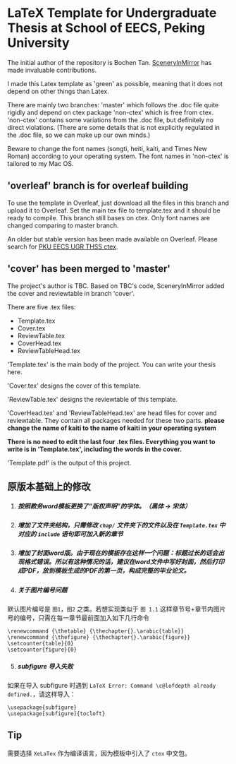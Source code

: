 # LaTeX Template for Undergraduate Thesis at School of EECS, Peking University

The initial author of the repository is Bochen Tan. [SceneryInMirror](https://github.com/SceneryInMirror/) has made invaluable contributions.

I made this Latex template as 'green' as possible, meaning that it does not depend on other things than Latex.

There are mainly two branches: 'master' which follows the .doc file quite rigidly and depend on ctex package 'non-ctex' which is free from ctex. 'non-ctex' contains some variations from the .doc file, but definitely no direct violations. (There are some details that is not explicitly regulated in the .doc file, so we can make up our own minds.)

Beware to change the font names (songti, heiti, kaiti, and Times New Roman) according to your operating system. The font names in 'non-ctex' is tailored to my Mac OS.

## 'overleaf' branch is for overleaf building

To use the template in Overleaf, just download all the files in this branch and upload it to Overleaf. Set the main tex file to template.tex and it should be ready to compile. This branch still bases on ctex. Only font names are changed comparing to master branch.

An older but stable version has been made available on Overleaf. Please search for [PKU EECS UGR THSS ctex](https://www.overleaf.com/latex/templates/pku-eecs-ugr-thss-ctex/mzhftgdsbgnw).

## 'cover' has been merged to 'master'

The project's author is TBC. Based on TBC's code, SceneryInMirror added the cover and reviewtable in branch 'cover'.

There are five .tex files:

* Template.tex
* Cover.tex
* ReviewTable.tex
* CoverHead.tex
* ReviewTableHead.tex

'Template.tex' is the main body of the project. You can write your thesis here.

'Cover.tex' designs the cover of this template.

'ReviewTable.tex' designs the reviewtable of this template.

'CoverHead.tex' and 'ReviewTableHead.tex' are head files for cover and reviewtable. They contain all packages needed for these two parts. **please change the name of kaiti to the name of kaiti in your operating system**

**There is no need to edit the last four .tex files. Everything you want to write is in 'Template.tex', including the words in the cover.**

'Template.pdf' is the output of this project.

## 

## 原版本基础上的修改

1. ##### 按照教务word模板更换了“版权声明”的字体。（黑体 -> 宋体）

2. ##### 增加了文件夹结构，只需修改 `chap/` 文件夹下的文件以及在 `Template.tex` 中对应的 `include` 语句即可加入新的章节

3. ##### 增加了封面word版。由于现在的模板存在这样一个问题：标题过长的话会出现格式错误。所以有这种情况的话，建议在word文件中写好封面，然后打印成PDF，放到模板生成的PDF的第一页，构成完整的毕业论文。
4. ##### 关于图片编号问题
默认图片编号是 `图1`，`图2` 之类。若想实现类似于 `图 1.1` 这样章节号+章节内图片号的编号，只需在每一章节最前面加入如下几行命令
```
\renewcommand {\thetable} {\thechapter{}.\arabic{table}}
\renewcommand {\thefigure} {\thechapter{}.\arabic{figure}}
\setcounter{table}{0}
\setcounter{figure}{0}
```
5. ##### subfigure 导入失败
如果在导入 subfigure 时遇到 `LaTeX Error: Command \c@lofdepth already defined.`，请这样导入：
```
\usepackage{subfigure}
\usepackage[subfigure]{tocloft}
```
## Tip
需要选择 `XeLaTex` 作为编译语言，因为模板中引入了 `ctex` 中文包。

